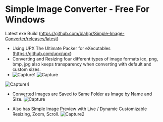 # Simple Image Converter - Free For Windows
Latest exe Build (https://github.com/blahpr/Simple-Image-Converter/releases/latest)
* Using UPX The Ultimate Packer for eXecutables (https://github.com/upx/upx)
* Converting and Resizing four different types of image formats ico, png, bmp, jpg also keeps transparency when converting with default and custom sizes.
* ![Capture1](https://github.com/user-attachments/assets/362e80b7-acf6-4c93-8d10-738529f2684f) ![Capture](https://github.com/user-attachments/assets/d918647c-6ce4-43b3-821b-6fee90040572)

![Capture4](https://github.com/user-attachments/assets/9280a66c-021a-4447-833c-6ca39ebe09d4)

  
* Converted Images are Saved to Same Folder as Image by Name and Size.
![Capture](https://github.com/user-attachments/assets/de8d5d21-06a3-45dd-8f89-9a07119cbb41)

* Also has Simple Image Preview with Live / Dynamic Customizable Resizing, Zoom, Scroll.
![Capture2](https://github.com/user-attachments/assets/96b64013-a389-4b62-8c0e-e71934b57b3a)

